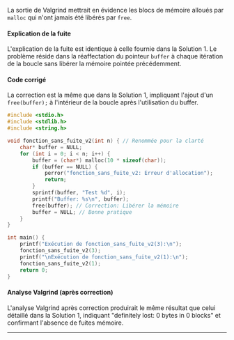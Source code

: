 La sortie de Valgrind mettrait en évidence les blocs de mémoire alloués par `malloc` qui n'ont jamais été libérés par `free`.

#### Explication de la fuite

L'explication de la fuite est identique à celle fournie dans la Solution 1. Le problème réside dans la réaffectation du pointeur `buffer` à chaque itération de la boucle sans libérer la mémoire pointée précédemment.

#### Code corrigé

La correction est la même que dans la Solution 1, impliquant l'ajout d'un `free(buffer);` à l'intérieur de la boucle après l'utilisation du buffer.


```c
#include <stdio.h>
#include <stdlib.h>
#include <string.h>

void fonction_sans_fuite_v2(int n) { // Renommée pour la clarté
    char* buffer = NULL;
    for (int i = 0; i < n; i++) {
        buffer = (char*) malloc(10 * sizeof(char));
        if (buffer == NULL) {
            perror("fonction_sans_fuite_v2: Erreur d'allocation");
            return;
        }
        sprintf(buffer, "Test %d", i);
        printf("Buffer: %s\n", buffer);
        free(buffer); // Correction: Libérer la mémoire
        buffer = NULL; // Bonne pratique
    }
}

int main() {
    printf("Exécution de fonction_sans_fuite_v2(3):\n");
    fonction_sans_fuite_v2(3);
    printf("\nExécution de fonction_sans_fuite_v2(1):\n");
    fonction_sans_fuite_v2(1);
    return 0;
}
```


#### Analyse Valgrind (après correction)

L'analyse Valgrind après correction produirait le même résultat que celui détaillé dans la Solution 1, indiquant "definitely lost: 0 bytes in 0 blocks" et confirmant l'absence de fuites mémoire.

---